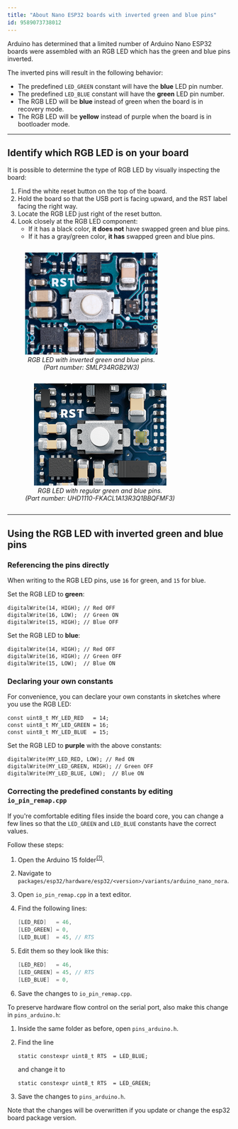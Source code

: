 ```yaml
---
title: "About Nano ESP32 boards with inverted green and blue pins"
id: 9589073738012
---
```


Arduino has determined that a limited number of Arduino Nano ESP32 boards were assembled with an RGB LED which has the green and blue pins inverted.

The inverted pins will result in the following behavior:

* The predefined `LED_GREEN` constant will have the **blue** LED pin number.
* The predefined `LED_BLUE` constant will have the **green** LED pin number.
* The RGB LED will be **blue** instead of green when the board is in recovery mode.
* The RGB LED will be **yellow** instead of purple when the board is in bootloader mode.

---

## Identify which RGB LED is on your board

It is possible to determine the type of RGB LED by visually inspecting the board:

1. Find the white reset button on the top of the board.
2. Hold the board so that the USB port is facing upward, and the RST label facing the right way.
3. Locate the RGB LED just right of the reset button.
4. Look closely at the RGB LED component:
   * If it has a black color, **it does not** have swapped green and blue pins.
   * If it has a gray/green color, **it has** swapped green and blue pins.

<div style="display: flex; flex-direction: row; flex-wrap: wrap;">
  <figure style="text-align: center;">
     <img style="height: 230px;" src="img/Nano-ESP32-black-LED-cropped.png" alt="">
    <figcaption style="font-style: italic;">
      RGB LED with inverted green and blue pins.<br>
      (Part number: SMLP34RGB2W3)
    </figcaption>
  </figure>
  <figure style="text-align: center;">
     <img style="height: 230px;" src="img/Nano-ESP32-white-LED-cropped.png" alt="">
    <figcaption style="font-style: italic;">
      RGB LED with regular green and blue pins.<br>
      (Part number: UHD1110-FKACL1A13R3Q1BBQFMF3)
    </figcaption>
  </figure>
</div>

---

## Using the RGB LED with inverted green and blue pins

### Referencing the pins directly

When writing to the RGB LED pins, use `16` for green, and `15` for blue.

Set the RGB LED to **green**:

```arduino
digitalWrite(14, HIGH); // Red OFF
digitalWrite(16, LOW);  // Green ON
digitalWrite(15, HIGH); // Blue OFF
```

Set the RGB LED to **blue**:

```arduino
digitalWrite(14, HIGH); // Red OFF
digitalWrite(16, HIGH); // Green OFF
digitalWrite(15, LOW);  // Blue ON
```

### Declaring your own constants

For convenience, you can declare your own constants in sketches where you use the RGB LED:

```arduino
const uint8_t MY_LED_RED   = 14;
const uint8_t MY_LED_GREEN = 16;
const uint8_t MY_LED_BLUE  = 15;
```

Set the RGB LED to **purple** with the above constants:

```arduino
digitalWrite(MY_LED_RED, LOW); // Red ON
digitalWrite(MY_LED_GREEN, HIGH); // Green OFF
digitalWrite(MY_LED_BLUE, LOW);  // Blue ON
```

### Correcting the predefined constants by editing `io_pin_remap.cpp`

If you're comfortable editing files inside the board core, you can change a few lines so that the `LED_GREEN` and `LED_BLUE` constants have the correct values.

Follow these steps:

1. Open the Arduino 15 folder<sup>[(?)](https://support.arduino.cc/hc/en-us/articles/360018448279-Open-the-Arduino15-folder)</sup>.
2. Navigate to `packages/esp32/hardware/esp32/<version>/variants/arduino_nano_nora`.
3. Open `io_pin_remap.cpp` in a text editor.
4. Find the following lines:

   ```cpp
   [LED_RED]   = 46,
   [LED_GREEN] = 0,
   [LED_BLUE]  = 45, // RTS
   ```

5. Edit them so they look like this:

   ```cpp
   [LED_RED]   = 46,
   [LED_GREEN] = 45, // RTS
   [LED_BLUE]  = 0,
   ```

6. Save the changes to `io_pin_remap.cpp`.

To preserve hardware flow control on the serial port, also make this change in `pins_arduino.h`:

1. Inside the same folder as  before, open `pins_arduino.h`.

2. Find the line

   ```
   static constexpr uint8_t RTS  = LED_BLUE;
   ```

   and change it to

   ```
   static constexpr uint8_t RTS  = LED_GREEN;
   ```

3. Save the changes to `pins_arduino.h`.

Note that the changes will be overwritten if you update or change the esp32 board package version.
